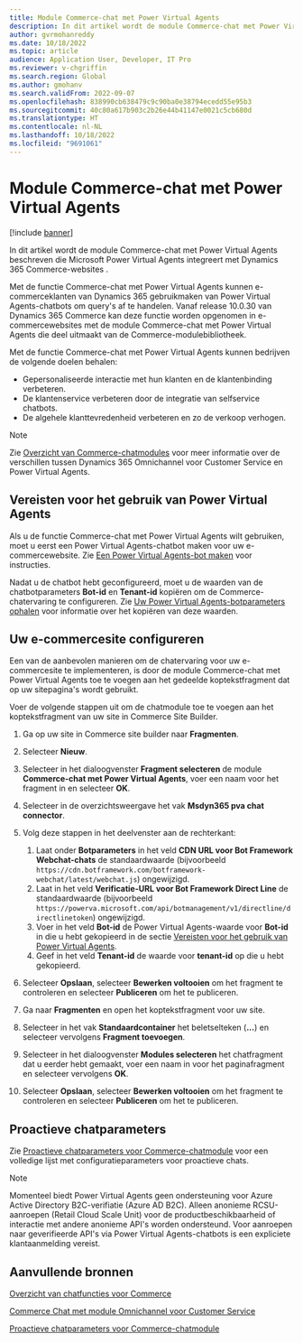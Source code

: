 ```yaml
---
title: Module Commerce-chat met Power Virtual Agents
description: In dit artikel wordt de module Commerce-chat met Power Virtual Agents beschreven die Microsoft Power Virtual Agents integreert met Dynamics 365 Commerce-websites .
author: gvrmohanreddy
ms.date: 10/18/2022
ms.topic: article
audience: Application User, Developer, IT Pro
ms.reviewer: v-chgriffin
ms.search.region: Global
ms.author: gmohanv
ms.search.validFrom: 2022-09-07
ms.openlocfilehash: 838990cb638479c9c90ba0e38794ecedd55e95b3
ms.sourcegitcommit: 40c80a617b903c2b26e44b41147e0021c5cb680d
ms.translationtype: HT
ms.contentlocale: nl-NL
ms.lasthandoff: 10/18/2022
ms.locfileid: "9691061"
---
```

# <a name="commerce-chat-with-power-virtual-agents-module"></a>Module Commerce-chat met Power Virtual Agents

[!include [banner](includes/banner.md)]

In dit artikel wordt de module Commerce-chat met Power Virtual Agents beschreven die Microsoft Power Virtual Agents integreert met Dynamics 365 Commerce-websites .

Met de functie Commerce-chat met Power Virtual Agents kunnen e-commerceklanten van Dynamics 365 gebruikmaken van Power Virtual Agents-chatbots om query's af te handelen. Vanaf release 10.0.30 van Dynamics 365 Commerce kan deze functie worden opgenomen in e-commercewebsites met de module Commerce-chat met Power Virtual Agents die deel uitmaakt van de Commerce-modulebibliotheek.

Met de functie Commerce-chat met Power Virtual Agents kunnen bedrijven de volgende doelen behalen:

- Gepersonaliseerde interactie met hun klanten en de klantenbinding verbeteren.
- De klantenservice verbeteren door de integratie van selfservice chatbots.
- De algehele klanttevredenheid verbeteren en zo de verkoop verhogen.

> [!NOTE]
> Zie [Overzicht van Commerce-chatmodules](/commerce-chat-modules-overview.md) voor meer informatie over de verschillen tussen Dynamics 365 Omnichannel voor Customer Service en Power Virtual Agents.

## <a name="prerequisites-for-using-power-virtual-agents"></a><a id="prereq"></a>Vereisten voor het gebruik van Power Virtual Agents

Als u de functie Commerce-chat met Power Virtual Agents wilt gebruiken, moet u eerst een Power Virtual Agents-chatbot maken voor uw e-commercewebsite. Zie [Een Power Virtual Agents-bot maken](/power-virtual-agents/authoring-first-bot) voor instructies.

Nadat u de chatbot hebt geconfigureerd, moet u de waarden van de chatbotparameters **Bot-id** en **Tenant-id** kopiëren om de Commerce-chatervaring te configureren. Zie [Uw Power Virtual Agents-botparameters ophalen](/power-virtual-agents/publication-connect-bot-to-custom-application#retrieve-your-power-virtual-agents-bot-parameters) voor informatie over het kopiëren van deze waarden.

## <a name="configure-your-e-commerce-site"></a>Uw e-commercesite configureren 

Een van de aanbevolen manieren om de chatervaring voor uw e-commercesite te implementeren, is door de module Commerce-chat met Power Virtual Agents toe te voegen aan het gedeelde koptekstfragment dat op uw sitepagina's wordt gebruikt.

Voer de volgende stappen uit om de chatmodule toe te voegen aan het koptekstfragment van uw site in Commerce Site Builder.

1. Ga op uw site in Commerce site builder naar **Fragmenten**.
1. Selecteer **Nieuw**.
1. Selecteer in het dialoogvenster **Fragment selecteren** de module **Commerce-chat met Power Virtual Agents**, voer een naam voor het fragment in en selecteer **OK**.
1. Selecteer in de overzichtsweergave het vak **Msdyn365 pva chat connector**.
1. Volg deze stappen in het deelvenster aan de rechterkant:

    1. Laat onder **Botparameters** in het veld **CDN URL voor Bot Framework Webchat-chats** de standaardwaarde (bijvoorbeeld `https://cdn.botframework.com/botframework-webchat/latest/webchat.js`) ongewijzigd.
    1. Laat in het veld **Verificatie-URL voor Bot Framework Direct Line** de standaardwaarde (bijvoorbeeld `https://powerva.microsoft.com/api/botmanagement/v1/directline/directlinetoken`) ongewijzigd.
    1. Voer in het veld **Bot-id** de Power Virtual Agents-waarde voor **Bot-id** in die u hebt gekopieerd in de sectie [Vereisten voor het gebruik van Power Virtual Agents](#prereq).
    1. Geef in het veld **Tenant-id** de waarde voor **tenant-id** op die u hebt gekopieerd.

1. Selecteer **Opslaan**, selecteer **Bewerken voltooien** om het fragment te controleren en selecteer **Publiceren** om het te publiceren.
1. Ga naar **Fragmenten** en open het koptekstfragment voor uw site.
1. Selecteer in het vak **Standaardcontainer** het beletselteken (**...**) en selecteer vervolgens **Fragment toevoegen**.
1. Selecteer in het dialoogvenster **Modules selecteren** het chatfragment dat u eerder hebt gemaakt, voer een naam in voor het paginafragment en selecteer vervolgens **OK**.
1. Selecteer **Opslaan**, selecteer **Bewerken voltooien** om het fragment te controleren en selecteer **Publiceren** om het te publiceren.

## <a name="proactive-chat-parameters"></a>Proactieve chatparameters

Zie [Proactieve chatparameters voor Commerce-chatmodule](chat-proactive-chat-parameters.md) voor een volledige lijst met configuratieparameters voor proactieve chats.

> [!NOTE]
> Momenteel biedt Power Virtual Agents geen ondersteuning voor Azure Active Directory B2C-verifiatie (Azure AD B2C). Alleen anonieme RCSU-aanroepen (Retail Cloud Scale Unit) voor de productbeschikbaarheid of interactie met andere anonieme API's worden ondersteund. Voor aanroepen naar geverifieerde API's via Power Virtual Agents-chatbots is een expliciete klantaanmelding vereist.

## <a name="additional-resources"></a>Aanvullende bronnen

[Overzicht van chatfuncties voor Commerce](commerce-chat-overview.md)

[Commerce Chat met module Omnichannel voor Customer Service](commerce-chat-module.md)

[Proactieve chatparameters voor Commerce-chatmodule](chat-proactive-chat-parameters.md)
